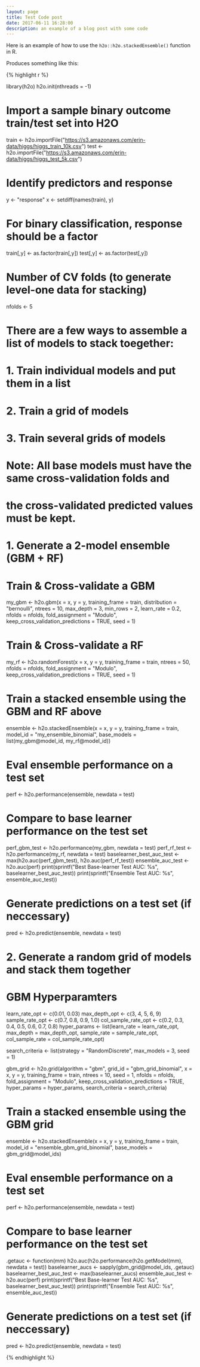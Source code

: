 ```yaml
---
layout: page
title: Test Code post
date: 2017-06-11 16:28:00
description: an example of a blog post with some code
---
```


Here is an example of how to use the `h2o::h2o.stackedEnsemble()` function in R.

Produces something like this: 

{% highlight r %}

library(h2o)
h2o.init(nthreads = -1)

# Import a sample binary outcome train/test set into H2O
train <- h2o.importFile("https://s3.amazonaws.com/erin-data/higgs/higgs_train_10k.csv")
test <- h2o.importFile("https://s3.amazonaws.com/erin-data/higgs/higgs_test_5k.csv")

# Identify predictors and response
y <- "response"
x <- setdiff(names(train), y)

# For binary classification, response should be a factor
train[,y] <- as.factor(train[,y])
test[,y] <- as.factor(test[,y])

# Number of CV folds (to generate level-one data for stacking)
nfolds <- 5



# There are a few ways to assemble a list of models to stack toegether:
# 1. Train individual models and put them in a list
# 2. Train a grid of models
# 3. Train several grids of models
# Note: All base models must have the same cross-validation folds and
# the cross-validated predicted values must be kept.



# 1. Generate a 2-model ensemble (GBM + RF)

# Train & Cross-validate a GBM
my_gbm <- h2o.gbm(x = x,
                  y = y,
                  training_frame = train,
                  distribution = "bernoulli",
                  ntrees = 10,
                  max_depth = 3,
                  min_rows = 2,
                  learn_rate = 0.2,
                  nfolds = nfolds,
                  fold_assignment = "Modulo",
                  keep_cross_validation_predictions = TRUE,
                  seed = 1)

# Train & Cross-validate a RF
my_rf <- h2o.randomForest(x = x,
                          y = y,
                          training_frame = train,
                          ntrees = 50,
                          nfolds = nfolds,
                          fold_assignment = "Modulo",
                          keep_cross_validation_predictions = TRUE,
                          seed = 1)

# Train a stacked ensemble using the GBM and RF above
ensemble <- h2o.stackedEnsemble(x = x,
                                y = y,
                                training_frame = train,
                                model_id = "my_ensemble_binomial",
                                base_models = list(my_gbm@model_id, my_rf@model_id))

# Eval ensemble performance on a test set
perf <- h2o.performance(ensemble, newdata = test)

# Compare to base learner performance on the test set
perf_gbm_test <- h2o.performance(my_gbm, newdata = test)
perf_rf_test <- h2o.performance(my_rf, newdata = test)
baselearner_best_auc_test <- max(h2o.auc(perf_gbm_test), h2o.auc(perf_rf_test))
ensemble_auc_test <- h2o.auc(perf)
print(sprintf("Best Base-learner Test AUC:  %s", baselearner_best_auc_test))
print(sprintf("Ensemble Test AUC:  %s", ensemble_auc_test))

# Generate predictions on a test set (if neccessary)
pred <- h2o.predict(ensemble, newdata = test)



# 2. Generate a random grid of models and stack them together

# GBM Hyperparamters
learn_rate_opt <- c(0.01, 0.03)
max_depth_opt <- c(3, 4, 5, 6, 9)
sample_rate_opt <- c(0.7, 0.8, 0.9, 1.0)
col_sample_rate_opt <- c(0.2, 0.3, 0.4, 0.5, 0.6, 0.7, 0.8)
hyper_params <- list(learn_rate = learn_rate_opt,
                     max_depth = max_depth_opt,
                     sample_rate = sample_rate_opt,
                     col_sample_rate = col_sample_rate_opt)

search_criteria <- list(strategy = "RandomDiscrete",
                        max_models = 3,
                        seed = 1)

gbm_grid <- h2o.grid(algorithm = "gbm",
                     grid_id = "gbm_grid_binomial",
                     x = x,
                     y = y,
                     training_frame = train,
                     ntrees = 10,
                     seed = 1,
                     nfolds = nfolds,
                     fold_assignment = "Modulo",
                     keep_cross_validation_predictions = TRUE,
                     hyper_params = hyper_params,
                     search_criteria = search_criteria)

# Train a stacked ensemble using the GBM grid
ensemble <- h2o.stackedEnsemble(x = x,
                                y = y,
                                training_frame = train,
                                model_id = "ensemble_gbm_grid_binomial",
                                base_models = gbm_grid@model_ids)

# Eval ensemble performance on a test set
perf <- h2o.performance(ensemble, newdata = test)

# Compare to base learner performance on the test set
.getauc <- function(mm) h2o.auc(h2o.performance(h2o.getModel(mm), newdata = test))
baselearner_aucs <- sapply(gbm_grid@model_ids, .getauc)
baselearner_best_auc_test <- max(baselearner_aucs)
ensemble_auc_test <- h2o.auc(perf)
print(sprintf("Best Base-learner Test AUC:  %s", baselearner_best_auc_test))
print(sprintf("Ensemble Test AUC:  %s", ensemble_auc_test))

# Generate predictions on a test set (if neccessary)
pred <- h2o.predict(ensemble, newdata = test)

{% endhighlight %}
